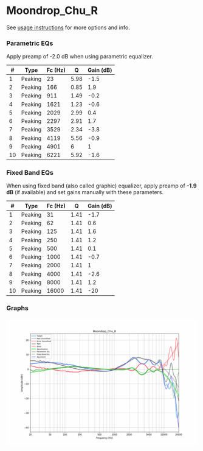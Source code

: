 # Moondrop_Chu_R
See [usage instructions](https://github.com/jaakkopasanen/AutoEq#usage) for more options and info.

### Parametric EQs
Apply preamp of -2.0 dB when using parametric equalizer.

|   # | Type    |   Fc (Hz) |    Q |   Gain (dB) |
|-----|---------|-----------|------|-------------|
|   1 | Peaking |        23 | 5.98 |        -1.5 |
|   2 | Peaking |       166 | 0.85 |         1.9 |
|   3 | Peaking |       911 | 1.49 |        -0.2 |
|   4 | Peaking |      1621 | 1.23 |        -0.6 |
|   5 | Peaking |      2029 | 2.99 |         0.4 |
|   6 | Peaking |      2297 | 2.91 |         1.7 |
|   7 | Peaking |      3529 | 2.34 |        -3.8 |
|   8 | Peaking |      4119 | 5.56 |        -0.9 |
|   9 | Peaking |      4901 | 6    |         1   |
|  10 | Peaking |      6221 | 5.92 |        -1.6 |

### Fixed Band EQs
When using fixed band (also called graphic) equalizer, apply preamp of **-1.9 dB** (if available) and set gains manually with these parameters.

|   # | Type    |   Fc (Hz) |    Q |   Gain (dB) |
|-----|---------|-----------|------|-------------|
|   1 | Peaking |        31 | 1.41 |        -1.7 |
|   2 | Peaking |        62 | 1.41 |         0.6 |
|   3 | Peaking |       125 | 1.41 |         1.6 |
|   4 | Peaking |       250 | 1.41 |         1.2 |
|   5 | Peaking |       500 | 1.41 |         0.1 |
|   6 | Peaking |      1000 | 1.41 |        -0.7 |
|   7 | Peaking |      2000 | 1.41 |         1   |
|   8 | Peaking |      4000 | 1.41 |        -2.6 |
|   9 | Peaking |      8000 | 1.41 |         1.2 |
|  10 | Peaking |     16000 | 1.41 |       -20   |

### Graphs
![](./Moondrop_Chu_R.png)
